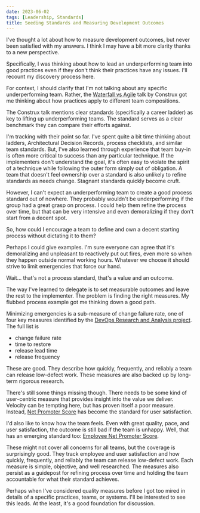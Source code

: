 ```yaml
---
date: 2023-06-02
tags: [Leadership, Standards]
title: Seeding Standards and Measuring Development Outcomes
---
```


I've thought a lot about how to measure development outcomes, but never been satisfied with my answers. 
I think I may have a bit more clarity thanks to a new perspective.
<!--more-->

Specifically, I was thinking about how to lead an underperforming team into good practices even if they don't think their practices have any issues. I'll recount my discovery process here.

For context, I should clarify that I'm not talking about any specific underperforming team. Rather, the [Waterfall vs Agile](https://www.youtube.com/watch?v=sGlydy4dovk&ab_channel=ConstruxSoftware) talk by Construx got me thinking about how practices apply to different team compositions. 

The Construx talk mentions clear standards (specifically a career ladder) as key to lifting up underperforming teams. The standard serves as a clear benchmark they can compare their efforts against.

I'm tracking with their point so far. I've spent quite a bit time thinking about ladders, Architectural Decision Records, process checklists, and similar team standards. But, I've also learned through experience that team buy-in is often more critical to success than any particular technique. If the implementers don't understand the goal, it's often easy to violate the spirit of a technique while following the outer form simply out of obligation. A team that doesn't feel ownership over a standard is also unlikely to refine standards as needs change. Stagnant standards quickly become cruft.

However, I can't expect an underperforming team to create a good process standard out of nowhere. They probably wouldn't be underperforming if the group had a great grasp on process. I could help them refine the process over time, but that can be very intensive and even demoralizing if they don't start from a decent spot.

So, how could I encourage a team to define and own a decent starting process without dictating it to them?

Perhaps I could give examples. I'm sure everyone can agree that it's demoralizing and unpleasant to reactively put out fires, even more so when they happen outside normal working hours. Whatever we choose it should strive to limit emergencies that force our hand.

Wait... that's not a process standard, that's a value and an outcome.

The way I've learned to delegate is to set measurable outcomes and leave the rest to the implementer. The problem is finding the right measures. My flubbed process example got me thinking down a good path.

Minimizing emergencies is a sub-measure of change failure rate, one of four key measures identified by the [DevOps Research and Analysis project](https://dora.dev/quickcheck/). The full list is
- change failure rate 
- time to restore
- release lead time
- release frequency 

These are good. They describe how quickly, frequently, and reliably a team can release low-defect work. These measures are also backed up by long-term rigorous research.

There's still some things missing though. There needs to be some kind of user-centric measure that provides insight into the value we deliver. Velocity can be tempting here, but has proven itself a poor measure. Instead, [Net Promoter Score](https://en.wikipedia.org/wiki/Net_promoter_score) has become the standard for user satisfaction.

I'd also like to know how the team feels. Even with great quality, pace, and user satisfaction, the outcome is still bad if the team is unhappy. Well, that has an emerging standard too: [Employee Net Promoter Score](https://lattice.com/engagement/enps).


These might not cover all concerns for all teams, but the coverage is surprisingly good. They track employee and user satisfaction and how quickly, frequently, and reliably the team can release low-defect work. Each measure is simple, objective, and well researched. 
The measures also persist as a guidepost for refining process over time and holding the team accountable for what their standard achieves.

Perhaps when I've considered quality measures before I got too mired in details of a specific practices, teams, or systems. I'll be interested to see this leads. At the least, it's a good foundation for discussion.

